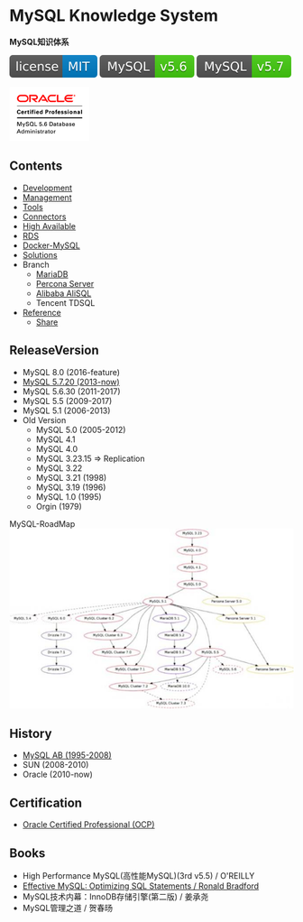 # MySQL Knowledge System
**MySQL知识体系**

[![License](svg/license-MIT-blue.svg)](LICENSE)
[![MySQL56](svg/MySQL-v5.6-brightgreen.svg)](README.md)
[![MySQL57](svg/MySQL-v5.7-brightgreen.svg)](README.md)

![OCP](svg/OCP_MySQL5.6DBAdmin_clr.gif)


## Contents

- [Development](dev/Development.md)
- [Management](mgmt/Management.md)
- [Tools](tools/Tools.md)
- [Connectors](connectors/Connectors.md)
- [High Available](highAvailable/HighAvailable.md)
- [RDS](rds/RDS.md)
- [Docker-MySQL](https://github.com/shawn0915/docker-study/blob/master/docker/Docker-MySQL.md#mysql-docker)
- [Solutions](solutions/Solutions.md)
- Branch
  - [MariaDB](branch/MariaDB.md)
  - [Percona Server](branch/PerconaServer.md)
  - [Alibaba AliSQL](https://github.com/alibaba/AliSQL)
  - Tencent TDSQL
- [Reference](Reference.md)
  - [Share](Reference_Share.md)

## ReleaseVersion

- MySQL 8.0 (2016-feature)
- [MySQL 5.7.20 (2013-now)](releaseVersion/mysql-5-7.md)
- MySQL 5.6.30 (2011-2017)
- MySQL 5.5 (2009-2017)
- MySQL 5.1 (2006-2013)
- Old Version
  - MySQL 5.0 (2005-2012)
  - MySQL 4.1
  - MySQL 4.0
  - MySQL 3.23.15 => Replication
  - MySQL 3.22
  - MySQL 3.21 (1998)
  - MySQL 3.19 (1996)
  - MySQL 1.0 (1995)
  - Orgin (1979)

MySQL-RoadMap
![MySQL-RoadMap](releaseVersion/mysql-roadMap.jpeg)

## History

- [MySQL AB (1995-2008)](https://en.wikipedia.org/wiki/MySQL_AB)
- SUN (2008-2010)
- Oracle (2010-now)

## Certification

- [Oracle Certified Professional (OCP)](ocp/OCP.md)

## Books

- High Performance MySQL(高性能MySQL)(3rd v5.5) / O'REILLY
- [Effective MySQL: Optimizing SQL Statements / Ronald Bradford](http://effectivemysql.com/book/)
- MySQL技术内幕：InnoDB存储引擎(第二版) / 姜承尧
- MySQL管理之道 / 贺春旸